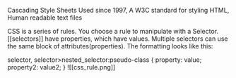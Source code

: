 Cascading Style Sheets
Used since 1997, A W3C standard for styling HTML, Human readable text files

CSS is a series of rules. You choose a rule to manipulate with a Selector. [[selectors]] have properties, which have values. Multiple selectors can use the same block of attributes(properties). The formatting looks like this:

selector, selector>nested_selector:pseudo-class {
	property: value;
	property2: value2;
}
![[css_rule.png]]